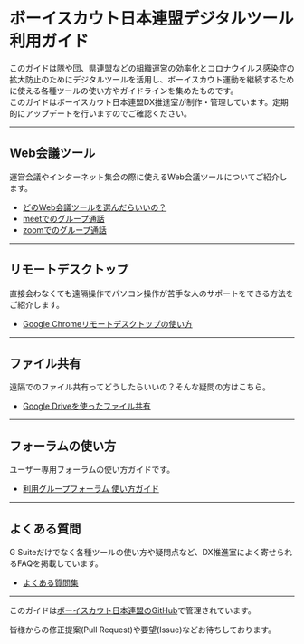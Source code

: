# ボーイスカウト日本連盟デジタルツール利用ガイド

このガイドは隊や団、県連盟などの組織運営の効率化とコロナウイルス感染症の拡大防止のためにデジタルツールを活用し、ボーイスカウト運動を継続するために使える各種ツールの使い方やガイドラインを集めたものです。<br />
このガイドはボーイスカウト日本連盟DX推進室が制作・管理しています。定期的にアップデートを行いますのでご確認ください。

-------

## Web会議ツール
運営会議やインターネット集会の際に使えるWeb会議ツールについてご紹介します。

- [どのWeb会議ツールを選んだらいいの？](web-meeting-guide/WhatShouldIChoose.md)
- [meetでのグループ通話](web-meeting-guide/meet/GoogleMeet.md)
- [zoomでのグループ通話](web-meeting-guide/zoom/ZoomMeeting.md)

-----

## リモートデスクトップ

直接会わなくても遠隔操作でパソコン操作が苦手な人のサポートをできる方法をご紹介します。

- [Google Chromeリモートデスクトップの使い方](remote-desktop/HowToUseChromeRD.md)

-----

## ファイル共有

遠隔でのファイル共有ってどうしたらいいの？そんな疑問の方はこちら。

- [Google Driveを使ったファイル共有](file-share/HowToUseGDrive.md)

-----

## フォーラムの使い方

ユーザー専用フォーラムの使い方ガイドです。

- [利用グループフォーラム 使い方ガイド](group/HowtoUseUserForum.md)

-----

## よくある質問
G Suiteだけでなく各種ツールの使い方や疑問点など、DX推進室によく寄せられるFAQを掲載しています。

- [よくある質問集](faq/index.md)

-----

このガイドは[ボーイスカウト日本連盟のGitHub](https://github.com/Scout-Association-of-Japan/DX-promotion-guidelines)で管理されています。

皆様からの修正提案(Pull Request)や要望(Issue)などお待ちしております。
